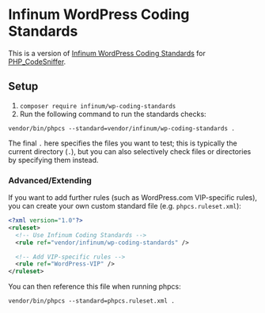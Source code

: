 # Infinum WordPress Coding Standards

This is a version of [Infinum WordPress Coding Standards](https://handbook.infinum.co/books/wordpress) for [PHP_CodeSniffer](https://github.com/squizlabs/PHP_CodeSniffer/).

## Setup

1. `composer require infinum/wp-coding-standards`
2. Run the following command to run the standards checks:

```
vendor/bin/phpcs --standard=vendor/infinum/wp-coding-standards .
```

The final `.` here specifies the files you want to test; this is typically the current directory (`.`), but you can also selectively check files or directories by specifying them instead.

### Advanced/Extending

If you want to add further rules (such as WordPress.com VIP-specific rules), you can create your own custom standard file (e.g. `phpcs.ruleset.xml`):

```xml
<?xml version="1.0"?>
<ruleset>
  <!-- Use Infinum Coding Standards -->
  <rule ref="vendor/infinum/wp-coding-standards" />

  <!-- Add VIP-specific rules -->
  <rule ref="WordPress-VIP" />
</ruleset>
```

You can then reference this file when running phpcs:

```
vendor/bin/phpcs --standard=phpcs.ruleset.xml .
```

